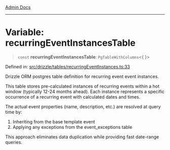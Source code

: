 [Admin Docs](/)

***

# Variable: recurringEventInstancesTable

> `const` **recurringEventInstancesTable**: `PgTableWithColumns`\<\{ \}\>

Defined in: [src/drizzle/tables/recurringEventInstances.ts:33](https://github.com/Sourya07/talawa-api/blob/ead7a48e0174153214ee7311f8b242ee1c1a12ca/src/drizzle/tables/recurringEventInstances.ts#L33)

Drizzle ORM postgres table definition for recurring event event instances.

This table stores pre-calculated instances of recurring events within a hot window
(typically 12-24 months ahead). Each instance represents a specific occurrence
of a recurring event with calculated dates and times.

The actual event properties (name, description, etc.) are resolved at query time by:
1. Inheriting from the base template event
2. Applying any exceptions from the event_exceptions table

This approach eliminates data duplication while providing fast date-range queries.
